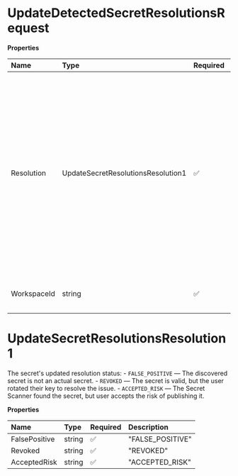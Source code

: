 # UpdateDetectedSecretResolutionsRequest

**Properties**

| Name        | Type                               | Required | Description                                                                                                                                                                                                                                                                                              |
| :---------- | :--------------------------------- | :------- | :------------------------------------------------------------------------------------------------------------------------------------------------------------------------------------------------------------------------------------------------------------------------------------------------------- |
| Resolution  | UpdateSecretResolutionsResolution1 | ✅       | The secret's updated resolution status: - `FALSE_POSITIVE` — The discovered secret is not an actual secret. - `REVOKED` — The secret is valid, but the user rotated their key to resolve the issue. - `ACCEPTED_RISK` — The Secret Scanner found the secret, but user accepts the risk of publishing it. |
| WorkspaceId | string                             | ✅       | The ID of the workspace that contains the secret.                                                                                                                                                                                                                                                        |

# UpdateSecretResolutionsResolution1

The secret's updated resolution status: - `FALSE_POSITIVE` — The discovered secret is not an actual secret. - `REVOKED` — The secret is valid, but the user rotated their key to resolve the issue. - `ACCEPTED_RISK` — The Secret Scanner found the secret, but user accepts the risk of publishing it.

**Properties**

| Name          | Type   | Required | Description      |
| :------------ | :----- | :------- | :--------------- |
| FalsePositive | string | ✅       | "FALSE_POSITIVE" |
| Revoked       | string | ✅       | "REVOKED"        |
| AcceptedRisk  | string | ✅       | "ACCEPTED_RISK"  |

<!-- This file was generated by liblab | https://liblab.com/ -->
